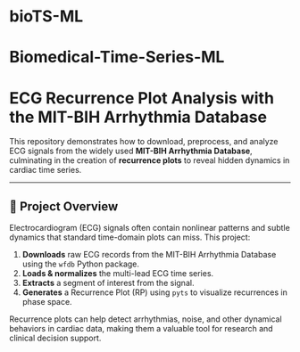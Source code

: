 # bioTS-ML
# Biomedical-Time-Series-ML

# ECG Recurrence Plot Analysis with the MIT-BIH Arrhythmia Database

This repository demonstrates how to download, preprocess, and analyze ECG signals from the widely used **MIT-BIH Arrhythmia Database**, culminating in the creation of **recurrence plots** to reveal hidden dynamics in cardiac time series.

---

## 🚀 Project Overview

Electrocardiogram (ECG) signals often contain nonlinear patterns and subtle dynamics that standard time-domain plots can miss. This project:

1. **Downloads** raw ECG records from the MIT-BIH Arrhythmia Database using the `wfdb` Python package.  
2. **Loads & normalizes** the multi-lead ECG time series.  
3. **Extracts** a segment of interest from the signal.  
4. **Generates** a Recurrence Plot (RP) using `pyts` to visualize recurrences in phase space.  

Recurrence plots can help detect arrhythmias, noise, and other dynamical behaviors in cardiac data, making them a valuable tool for research and clinical decision support.


